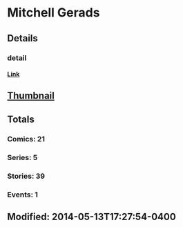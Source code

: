 # Mitchell  Gerads 
## Details
### detail
#### [Link](http://marvel.com/comics/creators/12386/mitchell_gerads?utm_campaign=apiRef&utm_source=225578a89fc76f3d20fbffda5d17a88d)
## [Thumbnail](http://i.annihil.us/u/prod/marvel/i/mg/b/40/image_not_available.jpg)
## Totals
### Comics: 21
### Series: 5
### Stories: 39
### Events: 1
## Modified: 2014-05-13T17:27:54-0400